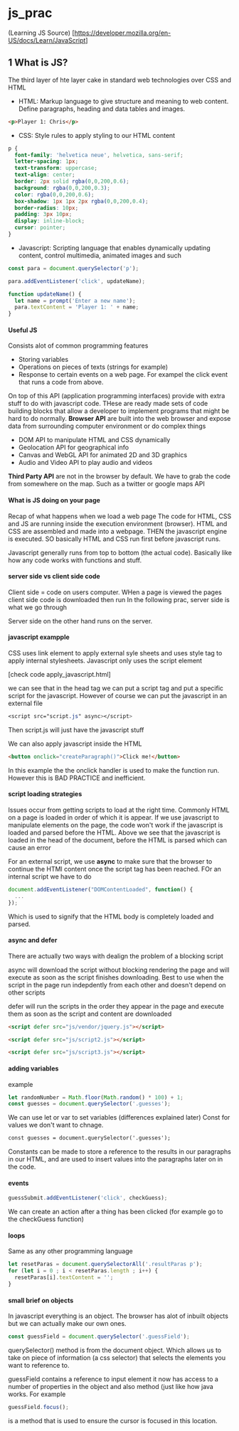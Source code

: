# js_prac

(Learning JS Source) [https://developer.mozilla.org/en-US/docs/Learn/JavaScript]

## 1 What is JS?
The third layer of hte layer cake in standard web technologies over CSS and HTML

- HTML: Markup language to give structure and meaning to web content. Define paragraphs, heading and data tables and images.
```html
<p>Player 1: Chris</p>
```
- CSS: Style rules to apply styling to our HTML content
```css
p {
  font-family: 'helvetica neue', helvetica, sans-serif;
  letter-spacing: 1px;
  text-transform: uppercase;
  text-align: center;
  border: 2px solid rgba(0,0,200,0.6);
  background: rgba(0,0,200,0.3);
  color: rgba(0,0,200,0.6);
  box-shadow: 1px 1px 2px rgba(0,0,200,0.4);
  border-radius: 10px;
  padding: 3px 10px;
  display: inline-block;
  cursor: pointer;
}
```
- Javascript: Scripting language that enables dynamically updating content, control multimedia, animated images and such
```javascript
const para = document.querySelector('p');

para.addEventListener('click', updateName);

function updateName() {
  let name = prompt('Enter a new name');
  para.textContent = 'Player 1: ' + name;
}
```

#### Useful JS 
Consists alot of common programming features
- Storing variables
- Operations on pieces of texts (strings for example)
- Response to certain events on a web page. For exampel the click event that runs a code from above.

On top of this API (application programming interfaces) provide with extra stuff to do with javascript code. THese are ready made sets of code building blocks that allow a developer to implement programs that might be hard to do normally. 
**Browser API** are built into the web browser and expose data from surrounding computer environment or do complex things
- DOM API to manipulate HTML and CSS dynamically
- Geolocation API for geographical info
- Canvas and WebGL API for animated 2D and 3D graphics
- Audio and Video API to play audio and videos

**Third Party API** are not in the browser by default. We have to grab the code from somewhere on the map. Such as a twitter or google maps API

#### What is JS doing on your page
Recap of what happens when we load a web page
The code for HTML, CSS and JS are running inside the execution environment (browser).
HTML and CSS are assembled and made into a webpage. THEN the javascript engine is executed. SO basically HTML and CSS run first before javascript runs.

Javascript generally runs from top to bottom (the actual code). Basically like how any code works with functions and stuff. 

#### server side vs client side code
Client side = code on users computer. WHen a page is viewed the pages client side code is downloaded then run
In the following prac, server side is what we go through

Server side on the other hand runs on the server. 

#### javascript exampple
CSS uses link element to apply external syle sheets and uses style tag to apply internal stylesheets.
Javascript only uses the script element

[check code apply_javascript.html]


we can see that in the head tag we can put a script tag and put a specific script for the javascript.
However of course we can put the javascript in an external file

```css
<script src="script.js" async></script>
```
Then script.js will just have the javascript stuff

We can also apply javascript inside the HTML
```html
<button onclick="createParagraph()">Click me!</button>
```
In this example the the onclick handler is used to make the function run. However this is BAD PRACTICE and inefficient.

#### script loading strategies
Issues occur from getting scripts to load at the right time. Commonly HTML on a page is loaded in order of which it is appear. If we use javascript to manipulate elements on the page, the code won't work if the javascript is loaded and parsed before the HTML.
Above we see that the javascript is loaded in the head of the document, before the HTML is parsed which can cause an error

For an external script, we use **async** to make sure that the browser to continue the HTMl content once the script tag has been reached.
FOr an internal script we have to do 
```javascript
document.addEventListener("DOMContentLoaded", function() {
  ...
});
```
Which is used to signify that the HTML body is completely loaded and parsed.

#### async and defer
There are actually two ways with dealign the problem of a blocking script

async will download the script without blocking rendering the page and will execute as soon as the script finishes downloading. Best to use when the script in the page run indepdently from each other and doesn't depend on other scripts

defer will run the scripts in the order they appear in the page and execute them as soon as the script and content are downloaded
```html
<script defer src="js/vendor/jquery.js"></script>

<script defer src="js/script2.js"></script>

<script defer src="js/script3.js"></script>
```

#### adding variables
example
```javascript
let randomNumber = Math.floor(Math.random() * 100) + 1;
const guesses = document.querySelector('.guesses');
```
We can use let or var to set variables (differences explained later)
Const for values we don't want to chnage.

```html
const guesses = document.querySelector('.guesses');
```
Constants can be made to store a reference to the results in our paragraphs in our HTML, and are used to insert values into the paragraphs later on in the code. 

#### events
```javascript
guessSubmit.addEventListener('click', checkGuess);
```

We can create an action after a thing has been clicked (for example go to the checkGuess function)

#### loops
Same as any other programming language
```javascript
let resetParas = document.querySelectorAll('.resultParas p');
for (let i = 0 ; i < resetParas.length ; i++) {
  resetParas[i].textContent = '';
}
```

#### small brief on objects
In javascript everything is an object. The browser has alot of inbuilt objects but we can actually make our own ones.

```javascript
const guessField = document.querySelector('.guessField');
```
querySelector() method is from the document object. Which allows us to take on piece of information (a css selector) that selects the elements you want to reference to.

guessField contains a reference to input element it now has access to a number of properties in the object and also method (just like how java works. For example
```javascript
guessField.focus();
```
is a method that is used to ensure the cursor is focused in this location.




